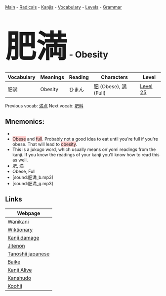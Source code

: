<style> bigfont {font-size: 100px}</style>
[Main](../README.md) -
[Radicals](../radicals.md) -
[Kanjis](../kanjis.md) -
[Vocabulary](../vocabulary.md) -
[Levels](../levels.md) -
[Grammar](../grammar.md)
# <bigfont> 肥満</bigfont> - Obesity 

| Vocabulary | Meanings | Reading | Characters | Level |
| --- | --- | --- | --- | --- |
| 肥満 | Obesity | ひまん |  [肥](../kanjis/肥.md) (Obese), [満](../kanjis/満.md) (Full) | [Level 25](../levels/wk_level25.md) |

Previous vocab: [満点](満点.md) Next vocab: [肥料](肥料.md) 

## Mnemonics:

* 
* <span style="background-color:#ffcccb"> Obese</span> and <span style="background-color:#ffcccb"> full</span>. Probably not a good idea to eat until you're full if you're obese. That will lead to <span style="background-color:#ffcccb"> obesity</span>.
* This is a jukugo word, which usually means on'yomi readings from the kanji. If you know the readings of your kanji you'll know how to read this as well.
* 肥, 満
* Obese, Full
* [sound:肥満_b.mp3]
* [sound:肥満_g.mp3]


## Links 

| Webpage |
| --- |
| [Wanikani          ](https://www.wanikani.com/kanji/肥満) |
| [Wiktionary        ](https://en.wiktionary.org/wiki/肥満) |
| [Kanji damage      ](http://www.kanjidamage.com/kanji/search?utf8=✓&q=肥満) |
| [Jitenon           ](https://jitenon.com/kanji/肥満) |
| [Tanoshii japanese ](https://www.tanoshiijapanese.com/dictionary/kanji.cfm?k=肥満) |
| [Baike             ](https://baike.baidu.com/item/肥満) |
| [Kanji Alive       ](https://app.kanjialive.com/肥満) |
| [Kanshudo          ](https://www.kanshudo.com/searchmn?q=肥満) |
| [Koohii            ](https://kanji.koohii.com/study/kanji/肥満) |
